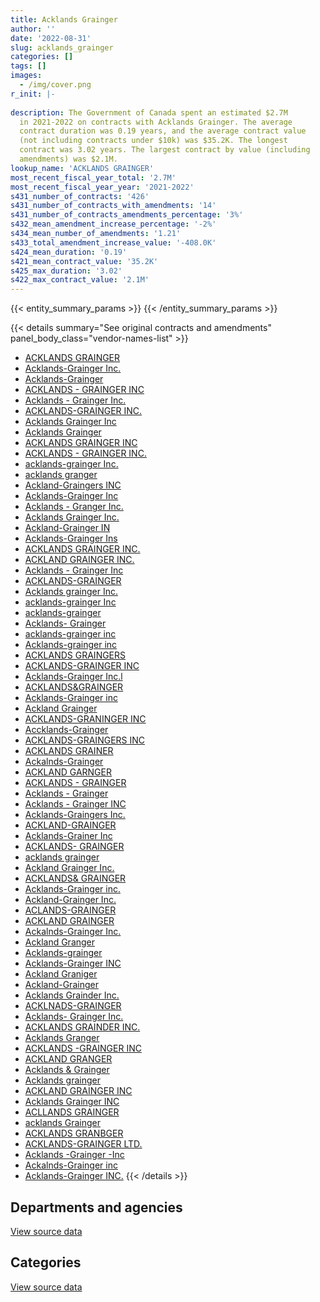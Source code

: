 ```yaml
---
title: Acklands Grainger
author: ''
date: '2022-08-31'
slug: acklands_grainger
categories: []
tags: []
images:
  - /img/cover.png
r_init: |-
  
description: The Government of Canada spent an estimated $2.7M
  in 2021-2022 on contracts with Acklands Grainger. The average
  contract duration was 0.19 years, and the average contract value
  (not including contracts under $10k) was $35.2K. The longest
  contract was 3.02 years. The largest contract by value (including
  amendments) was $2.1M.
lookup_name: 'ACKLANDS GRAINGER'
most_recent_fiscal_year_total: '2.7M'
most_recent_fiscal_year_year: '2021-2022'
s431_number_of_contracts: '426'
s431_number_of_contracts_with_amendments: '14'
s431_number_of_contracts_amendments_percentage: '3%'
s432_mean_amendment_increase_percentage: '-2%'
s434_mean_number_of_amendments: '1.21'
s433_total_amendment_increase_value: '-408.0K'
s424_mean_duration: '0.19'
s421_mean_contract_value: '35.2K'
s425_max_duration: '3.02'
s422_max_contract_value: '2.1M'
---
```


<script src="/rmarkdown-libs/htmlwidgets/htmlwidgets.js"></script>
<link href="/rmarkdown-libs/datatables-css/datatables-crosstalk.css" rel="stylesheet" />
<script src="/rmarkdown-libs/datatables-binding/datatables.js"></script>
<script src="/rmarkdown-libs/jquery/jquery-3.6.0.min.js"></script>
<link href="/rmarkdown-libs/dt-core-bootstrap/css/dataTables.bootstrap.min.css" rel="stylesheet" />
<link href="/rmarkdown-libs/dt-core-bootstrap/css/dataTables.bootstrap.extra.css" rel="stylesheet" />
<script src="/rmarkdown-libs/dt-core-bootstrap/js/jquery.dataTables.min.js"></script>
<script src="/rmarkdown-libs/dt-core-bootstrap/js/dataTables.bootstrap.min.js"></script>
<link href="/rmarkdown-libs/crosstalk/css/crosstalk.min.css" rel="stylesheet" />
<script src="/rmarkdown-libs/crosstalk/js/crosstalk.min.js"></script>
<script src="/rmarkdown-libs/htmlwidgets/htmlwidgets.js"></script>
<link href="/rmarkdown-libs/datatables-css/datatables-crosstalk.css" rel="stylesheet" />
<script src="/rmarkdown-libs/datatables-binding/datatables.js"></script>
<script src="/rmarkdown-libs/jquery/jquery-3.6.0.min.js"></script>
<link href="/rmarkdown-libs/dt-core-bootstrap/css/dataTables.bootstrap.min.css" rel="stylesheet" />
<link href="/rmarkdown-libs/dt-core-bootstrap/css/dataTables.bootstrap.extra.css" rel="stylesheet" />
<script src="/rmarkdown-libs/dt-core-bootstrap/js/jquery.dataTables.min.js"></script>
<script src="/rmarkdown-libs/dt-core-bootstrap/js/dataTables.bootstrap.min.js"></script>
<link href="/rmarkdown-libs/crosstalk/css/crosstalk.min.css" rel="stylesheet" />
<script src="/rmarkdown-libs/crosstalk/js/crosstalk.min.js"></script>

{{< entity_summary_params >}}
{{< /entity_summary_params >}}

{{< details summary="See original contracts and amendments" panel_body_class="vendor-names-list" >}}
- [ACKLANDS GRAINGER](https://search.open.canada.ca/en/ct/?sort=contract_value_f%20desc&page=1&search_text=%22ACKLANDS%20GRAINGER%22)
- [Acklands-Grainger Inc.](https://search.open.canada.ca/en/ct/?sort=contract_value_f%20desc&page=1&search_text=%22Acklands-Grainger%20Inc.%22)
- [Acklands-Grainger](https://search.open.canada.ca/en/ct/?sort=contract_value_f%20desc&page=1&search_text=%22Acklands-Grainger%22)
- [ACKLANDS - GRAINGER INC](https://search.open.canada.ca/en/ct/?sort=contract_value_f%20desc&page=1&search_text=%22ACKLANDS%20-%20GRAINGER%20INC%22)
- [Acklands - Grainger Inc.](https://search.open.canada.ca/en/ct/?sort=contract_value_f%20desc&page=1&search_text=%22Acklands%20-%20Grainger%20Inc.%22)
- [ACKLANDS-GRAINGER INC.](https://search.open.canada.ca/en/ct/?sort=contract_value_f%20desc&page=1&search_text=%22ACKLANDS-GRAINGER%20INC.%22)
- [Acklands Grainger Inc](https://search.open.canada.ca/en/ct/?sort=contract_value_f%20desc&page=1&search_text=%22Acklands%20Grainger%20Inc%22)
- [Acklands Grainger](https://search.open.canada.ca/en/ct/?sort=contract_value_f%20desc&page=1&search_text=%22Acklands%20Grainger%22)
- [ACKLANDS GRAINGER INC](https://search.open.canada.ca/en/ct/?sort=contract_value_f%20desc&page=1&search_text=%22ACKLANDS%20GRAINGER%20INC%22)
- [ACKLANDS - GRAINGER INC.](https://search.open.canada.ca/en/ct/?sort=contract_value_f%20desc&page=1&search_text=%22ACKLANDS%20-%20GRAINGER%20INC.%22)
- [acklands-grainger Inc.](https://search.open.canada.ca/en/ct/?sort=contract_value_f%20desc&page=1&search_text=%22acklands-grainger%20Inc.%22)
- [acklands granger](https://search.open.canada.ca/en/ct/?sort=contract_value_f%20desc&page=1&search_text=%22acklands%20granger%22)
- [Ackland-Graingers INC](https://search.open.canada.ca/en/ct/?sort=contract_value_f%20desc&page=1&search_text=%22Ackland-Graingers%20INC%22)
- [Acklands-Grainger Inc](https://search.open.canada.ca/en/ct/?sort=contract_value_f%20desc&page=1&search_text=%22Acklands-Grainger%20Inc%22)
- [Acklands - Granger Inc.](https://search.open.canada.ca/en/ct/?sort=contract_value_f%20desc&page=1&search_text=%22Acklands%20-%20Granger%20Inc.%22)
- [Acklands Grainger Inc.](https://search.open.canada.ca/en/ct/?sort=contract_value_f%20desc&page=1&search_text=%22Acklands%20Grainger%20Inc.%22)
- [Ackland-Grainger IN](https://search.open.canada.ca/en/ct/?sort=contract_value_f%20desc&page=1&search_text=%22Ackland-Grainger%20IN%22)
- [Acklands-Grainger Ins](https://search.open.canada.ca/en/ct/?sort=contract_value_f%20desc&page=1&search_text=%22Acklands-Grainger%20Ins%22)
- [ACKLANDS GRAINGER INC.](https://search.open.canada.ca/en/ct/?sort=contract_value_f%20desc&page=1&search_text=%22ACKLANDS%20GRAINGER%20INC.%22)
- [ACKLAND GRAINGER INC.](https://search.open.canada.ca/en/ct/?sort=contract_value_f%20desc&page=1&search_text=%22ACKLAND%20GRAINGER%20INC.%22)
- [Acklands - Grainger Inc](https://search.open.canada.ca/en/ct/?sort=contract_value_f%20desc&page=1&search_text=%22Acklands%20-%20Grainger%20Inc%22)
- [ACKLANDS-GRAINGER](https://search.open.canada.ca/en/ct/?sort=contract_value_f%20desc&page=1&search_text=%22ACKLANDS-GRAINGER%22)
- [Acklands grainger Inc.](https://search.open.canada.ca/en/ct/?sort=contract_value_f%20desc&page=1&search_text=%22Acklands%20grainger%20Inc.%22)
- [acklands-grainger Inc](https://search.open.canada.ca/en/ct/?sort=contract_value_f%20desc&page=1&search_text=%22acklands-grainger%20Inc%22)
- [acklands-grainger](https://search.open.canada.ca/en/ct/?sort=contract_value_f%20desc&page=1&search_text=%22acklands-grainger%22)
- [Acklands- Grainger](https://search.open.canada.ca/en/ct/?sort=contract_value_f%20desc&page=1&search_text=%22Acklands-%20Grainger%22)
- [acklands-grainger inc](https://search.open.canada.ca/en/ct/?sort=contract_value_f%20desc&page=1&search_text=%22acklands-grainger%20inc%22)
- [Acklands-grainger inc](https://search.open.canada.ca/en/ct/?sort=contract_value_f%20desc&page=1&search_text=%22Acklands-grainger%20inc%22)
- [ACKLANDS GRAINGERS](https://search.open.canada.ca/en/ct/?sort=contract_value_f%20desc&page=1&search_text=%22ACKLANDS%20GRAINGERS%22)
- [ACKLANDS-GRAINGER INC](https://search.open.canada.ca/en/ct/?sort=contract_value_f%20desc&page=1&search_text=%22ACKLANDS-GRAINGER%20INC%22)
- [Acklands-Grainger Inc.l](https://search.open.canada.ca/en/ct/?sort=contract_value_f%20desc&page=1&search_text=%22Acklands-Grainger%20Inc.l%22)
- [ACKLANDS&GRAINGER](https://search.open.canada.ca/en/ct/?sort=contract_value_f%20desc&page=1&search_text=%22ACKLANDS%26GRAINGER%22)
- [Acklands-Grainger inc](https://search.open.canada.ca/en/ct/?sort=contract_value_f%20desc&page=1&search_text=%22Acklands-Grainger%20inc%22)
- [Ackland Grainger](https://search.open.canada.ca/en/ct/?sort=contract_value_f%20desc&page=1&search_text=%22Ackland%20Grainger%22)
- [ACKLANDS-GRANINGER INC](https://search.open.canada.ca/en/ct/?sort=contract_value_f%20desc&page=1&search_text=%22ACKLANDS-GRANINGER%20INC%22)
- [Accklands-Grainger](https://search.open.canada.ca/en/ct/?sort=contract_value_f%20desc&page=1&search_text=%22Accklands-Grainger%22)
- [ACKLANDS-GRAINGERS INC](https://search.open.canada.ca/en/ct/?sort=contract_value_f%20desc&page=1&search_text=%22ACKLANDS-GRAINGERS%20INC%22)
- [ACKLANDS GRAINER](https://search.open.canada.ca/en/ct/?sort=contract_value_f%20desc&page=1&search_text=%22ACKLANDS%20GRAINER%22)
- [Ackalnds-Grainger](https://search.open.canada.ca/en/ct/?sort=contract_value_f%20desc&page=1&search_text=%22Ackalnds-Grainger%22)
- [ACKLAND GARNGER](https://search.open.canada.ca/en/ct/?sort=contract_value_f%20desc&page=1&search_text=%22ACKLAND%20GARNGER%22)
- [ACKLANDS - GRAINGER](https://search.open.canada.ca/en/ct/?sort=contract_value_f%20desc&page=1&search_text=%22ACKLANDS%20-%20GRAINGER%22)
- [Acklands - Grainger](https://search.open.canada.ca/en/ct/?sort=contract_value_f%20desc&page=1&search_text=%22Acklands%20-%20Grainger%22)
- [Acklands - Grainger INC](https://search.open.canada.ca/en/ct/?sort=contract_value_f%20desc&page=1&search_text=%22Acklands%20-%20Grainger%20INC%22)
- [Acklands-Graingers Inc.](https://search.open.canada.ca/en/ct/?sort=contract_value_f%20desc&page=1&search_text=%22Acklands-Graingers%20Inc.%22)
- [ACKLAND-GRAINGER](https://search.open.canada.ca/en/ct/?sort=contract_value_f%20desc&page=1&search_text=%22ACKLAND-GRAINGER%22)
- [Acklands-Grainer Inc](https://search.open.canada.ca/en/ct/?sort=contract_value_f%20desc&page=1&search_text=%22Acklands-Grainer%20Inc%22)
- [ACKLANDS- GRAINGER](https://search.open.canada.ca/en/ct/?sort=contract_value_f%20desc&page=1&search_text=%22ACKLANDS-%20GRAINGER%22)
- [acklands grainger](https://search.open.canada.ca/en/ct/?sort=contract_value_f%20desc&page=1&search_text=%22acklands%20grainger%22)
- [Ackland Grainger Inc.](https://search.open.canada.ca/en/ct/?sort=contract_value_f%20desc&page=1&search_text=%22Ackland%20Grainger%20Inc.%22)
- [ACKLANDS& GRAINGER](https://search.open.canada.ca/en/ct/?sort=contract_value_f%20desc&page=1&search_text=%22ACKLANDS%26%20GRAINGER%22)
- [Acklands-Grainger inc.](https://search.open.canada.ca/en/ct/?sort=contract_value_f%20desc&page=1&search_text=%22Acklands-Grainger%20inc.%22)
- [Ackland-Grainger Inc.](https://search.open.canada.ca/en/ct/?sort=contract_value_f%20desc&page=1&search_text=%22Ackland-Grainger%20Inc.%22)
- [ACLANDS-GRAINGER](https://search.open.canada.ca/en/ct/?sort=contract_value_f%20desc&page=1&search_text=%22ACLANDS-GRAINGER%22)
- [ACKLAND GRAINGER](https://search.open.canada.ca/en/ct/?sort=contract_value_f%20desc&page=1&search_text=%22ACKLAND%20GRAINGER%22)
- [Ackalnds-Grainger Inc.](https://search.open.canada.ca/en/ct/?sort=contract_value_f%20desc&page=1&search_text=%22Ackalnds-Grainger%20Inc.%22)
- [Ackland Granger](https://search.open.canada.ca/en/ct/?sort=contract_value_f%20desc&page=1&search_text=%22Ackland%20Granger%22)
- [Acklands-grainger](https://search.open.canada.ca/en/ct/?sort=contract_value_f%20desc&page=1&search_text=%22Acklands-grainger%22)
- [Acklands-Grainger INC](https://search.open.canada.ca/en/ct/?sort=contract_value_f%20desc&page=1&search_text=%22Acklands-Grainger%20INC%22)
- [Ackland Graniger](https://search.open.canada.ca/en/ct/?sort=contract_value_f%20desc&page=1&search_text=%22Ackland%20Graniger%22)
- [Ackland-Grainger](https://search.open.canada.ca/en/ct/?sort=contract_value_f%20desc&page=1&search_text=%22Ackland-Grainger%22)
- [Acklands Grainder Inc.](https://search.open.canada.ca/en/ct/?sort=contract_value_f%20desc&page=1&search_text=%22Acklands%20Grainder%20Inc.%22)
- [ACKLNADS-GRAINGER](https://search.open.canada.ca/en/ct/?sort=contract_value_f%20desc&page=1&search_text=%22ACKLNADS-GRAINGER%22)
- [Acklands- Grainger Inc.](https://search.open.canada.ca/en/ct/?sort=contract_value_f%20desc&page=1&search_text=%22Acklands-%20Grainger%20Inc.%22)
- [ACKLANDS GRAINDER INC.](https://search.open.canada.ca/en/ct/?sort=contract_value_f%20desc&page=1&search_text=%22ACKLANDS%20GRAINDER%20INC.%22)
- [Acklands Granger](https://search.open.canada.ca/en/ct/?sort=contract_value_f%20desc&page=1&search_text=%22Acklands%20Granger%22)
- [ACKLANDS -GRAINGER INC](https://search.open.canada.ca/en/ct/?sort=contract_value_f%20desc&page=1&search_text=%22ACKLANDS%20-GRAINGER%20INC%22)
- [ACKLAND GRANGER](https://search.open.canada.ca/en/ct/?sort=contract_value_f%20desc&page=1&search_text=%22ACKLAND%20GRANGER%22)
- [Acklands & Grainger](https://search.open.canada.ca/en/ct/?sort=contract_value_f%20desc&page=1&search_text=%22Acklands%20%26%20Grainger%22)
- [Acklands grainger](https://search.open.canada.ca/en/ct/?sort=contract_value_f%20desc&page=1&search_text=%22Acklands%20grainger%22)
- [ACKLAND GRAINGER INC](https://search.open.canada.ca/en/ct/?sort=contract_value_f%20desc&page=1&search_text=%22ACKLAND%20GRAINGER%20INC%22)
- [Acklands Grainger INC](https://search.open.canada.ca/en/ct/?sort=contract_value_f%20desc&page=1&search_text=%22Acklands%20Grainger%20INC%22)
- [ACLLANDS GRAINGER](https://search.open.canada.ca/en/ct/?sort=contract_value_f%20desc&page=1&search_text=%22ACLLANDS%20GRAINGER%22)
- [acklands Grainger](https://search.open.canada.ca/en/ct/?sort=contract_value_f%20desc&page=1&search_text=%22acklands%20Grainger%22)
- [ACKLANDS GRANBGER](https://search.open.canada.ca/en/ct/?sort=contract_value_f%20desc&page=1&search_text=%22ACKLANDS%20GRANBGER%22)
- [ACKLANDS-GRAINGER LTD.](https://search.open.canada.ca/en/ct/?sort=contract_value_f%20desc&page=1&search_text=%22ACKLANDS-GRAINGER%20LTD.%22)
- [Acklands -Grainger -Inc](https://search.open.canada.ca/en/ct/?sort=contract_value_f%20desc&page=1&search_text=%22Acklands%20-Grainger%20-Inc%22)
- [Ackalnds-Grainger inc](https://search.open.canada.ca/en/ct/?sort=contract_value_f%20desc&page=1&search_text=%22Ackalnds-Grainger%20inc%22)
- [Acklands-Grainger INC.](https://search.open.canada.ca/en/ct/?sort=contract_value_f%20desc&page=1&search_text=%22Acklands-Grainger%20INC.%22)
{{< /details >}}

## Departments and agencies

<div id="htmlwidget-1" style="width:100%;height:auto;" class="datatables html-widget"></div>
<script type="application/json" data-for="htmlwidget-1">{"x":{"style":"bootstrap","filter":"none","vertical":false,"data":[["<a href=\"/departments/cbsa-asfc/\">Canada Border Services Agency<\/a>","<a href=\"/departments/cfia-acia/\">Canadian Food Inspection Agency<\/a>","<a href=\"/departments/csc-scc/\">Correctional Service of Canada<\/a>","<a href=\"/departments/dfatd-maecd/\">Global Affairs Canada<\/a>","<a href=\"/departments/dfo-mpo/\">Fisheries and Oceans Canada<\/a>","<a href=\"/departments/dnd-mdn/\">National Defence<\/a>","<a href=\"/departments/ec/\">Environment and Climate Change Canada<\/a>","<a href=\"/departments/isc-sac/\">Indigenous Services Canada<\/a>","<a href=\"/departments/nrc-cnrc/\">National Research Council Canada<\/a>","<a href=\"/departments/pc/\">Parks Canada<\/a>","<a href=\"/departments/phac-aspc/\">Public Health Agency of Canada<\/a>","<a href=\"/departments/pwgsc-tpsgc/\">Public Services and Procurement Canada<\/a>","<a href=\"/departments/rcmp-grc/\">Royal Canadian Mounted Police<\/a>","<a href=\"/departments/tc/\">Transport Canada<\/a>"],[24862.62,null,10393.79,null,399195.18,1580891.49,36046.88,12070.02,null,22253.48,96869.82,null,119796.66,null],[120849.94,null,65744,183427.96,85029.09,816448.82,23401.95,null,45896.39,null,683413.17,12812.27,127684.81,null],[112687.96,null,148443.45,null,213678.99,1282247.83,null,null,null,null,2481786.47,null,272198.59,20907.6],[45373.37,12924.38,237953.16,25655.04,362082.02,979231.48,null,null,null,6471.66,355417.31,12011.44,665185.76,null]],"container":"<table class=\"table table-striped table-hover row-border order-column display\">\n  <thead>\n    <tr>\n      <th>Department<\/th>\n      <th>2018-2019<\/th>\n      <th>2019-2020<\/th>\n      <th>2020-2021<\/th>\n      <th>2021-2022<\/th>\n    <\/tr>\n  <\/thead>\n<\/table>","options":{"order":[[4,"desc"]],"pageLength":10,"autoWidth":true,"columnDefs":[{"targets":1,"render":"function(data, type, row, meta) {\n    return type !== 'display' ? data : DTWidget.formatCurrency(data, \"$\", 2, 3, \",\", \".\", true, null);\n  }"},{"targets":2,"render":"function(data, type, row, meta) {\n    return type !== 'display' ? data : DTWidget.formatCurrency(data, \"$\", 2, 3, \",\", \".\", true, null);\n  }"},{"targets":3,"render":"function(data, type, row, meta) {\n    return type !== 'display' ? data : DTWidget.formatCurrency(data, \"$\", 2, 3, \",\", \".\", true, null);\n  }"},{"targets":4,"render":"function(data, type, row, meta) {\n    return type !== 'display' ? data : DTWidget.formatCurrency(data, \"$\", 2, 3, \",\", \".\", true, null);\n  }"},{"width":"16%","targets":[1,2,3,4]},{"className":"dt-right","targets":[1,2,3,4]}],"orderClasses":false}},"evals":["options.columnDefs.0.render","options.columnDefs.1.render","options.columnDefs.2.render","options.columnDefs.3.render"],"jsHooks":[]}</script>
<p class="text-right">
<a href="https://github.com/GoC-Spending/contracts-data/tree/main/data/out/vendors/acklands_grainger/summary_by_fiscal_year_by_department.csv" class="source-data-link btn btn-link">View source data</a>
</p>

## Categories

<div id="htmlwidget-2" style="width:100%;height:auto;" class="datatables html-widget"></div>
<script type="application/json" data-for="htmlwidget-2">{"x":{"style":"bootstrap","filter":"none","vertical":false,"data":[["<a href=\"/categories/facilities_and_construction/\">Facilities and construction<\/a>","<a href=\"/categories/office_management/\">Office management<\/a>","<a href=\"/categories/defence/\">Defence<\/a>","<a href=\"/categories/professional_services/\">Professional services<\/a>","<a href=\"/categories/information_technology/\">Information technology<\/a>","<a href=\"/categories/medical/\">Medical<\/a>","<a href=\"/categories/transportation_and_logistics/\">Transportation and logistics<\/a>","<a href=\"/categories/industrial_products_and_services/\">Industrial products and services<\/a>"],[151210.43,125378.33,376139.25,null,null,144787.78,null,1504864.15],[null,193424.77,290809.74,null,null,690702.59,null,989771.29],[22748.15,26840.64,98194.23,null,null,2501820.9,90813.14,1791533.84],[37185.79,437949.69,288992.59,13042.51,16116.08,531409.59,58079.18,1319530.19]],"container":"<table class=\"table table-striped table-hover row-border order-column display\">\n  <thead>\n    <tr>\n      <th>Category<\/th>\n      <th>2018-2019<\/th>\n      <th>2019-2020<\/th>\n      <th>2020-2021<\/th>\n      <th>2021-2022<\/th>\n    <\/tr>\n  <\/thead>\n<\/table>","options":{"order":[[4,"desc"]],"dom":"t","pageLength":30,"autoWidth":true,"columnDefs":[{"targets":1,"render":"function(data, type, row, meta) {\n    return type !== 'display' ? data : DTWidget.formatCurrency(data, \"$\", 2, 3, \",\", \".\", true, null);\n  }"},{"targets":2,"render":"function(data, type, row, meta) {\n    return type !== 'display' ? data : DTWidget.formatCurrency(data, \"$\", 2, 3, \",\", \".\", true, null);\n  }"},{"targets":3,"render":"function(data, type, row, meta) {\n    return type !== 'display' ? data : DTWidget.formatCurrency(data, \"$\", 2, 3, \",\", \".\", true, null);\n  }"},{"targets":4,"render":"function(data, type, row, meta) {\n    return type !== 'display' ? data : DTWidget.formatCurrency(data, \"$\", 2, 3, \",\", \".\", true, null);\n  }"},{"width":"16%","targets":[1,2,3,4]},{"className":"dt-right","targets":[1,2,3,4]}],"orderClasses":false,"lengthMenu":[10,25,30,50,100]}},"evals":["options.columnDefs.0.render","options.columnDefs.1.render","options.columnDefs.2.render","options.columnDefs.3.render"],"jsHooks":[]}</script>
<p class="text-right">
<a href="https://github.com/GoC-Spending/contracts-data/tree/main/data/out/vendors/acklands_grainger/summary_by_fiscal_year_by_category.csv" class="source-data-link btn btn-link">View source data</a>
</p>
